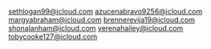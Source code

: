 sethlogan99@icloud.com
azucenabravo9256@icloud.com
margyabraham@icloud.com
brennerevija19@icloud.com
shonalanham@icloud.com
verenahailey@icloud.com
tobycooke127@icloud.com
